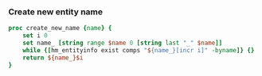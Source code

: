 
### Create new entity name

```tcl
proc create_new_name {name} {
    set i 0
    set name_ [string range $name 0 [string last "_" $name]]
    while {[hm_entityinfo exist comps "${name_}[incr i]" -byname]} {}
    return ${name_}$i
}
```
